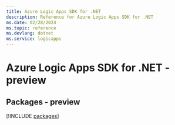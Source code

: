 ```yaml
---
title: Azure Logic Apps SDK for .NET
description: Reference for Azure Logic Apps SDK for .NET
ms.date: 02/28/2024
ms.topic: reference
ms.devlang: dotnet
ms.service: logicapps
---
```

# Azure Logic Apps SDK for .NET - preview
## Packages - preview
[!INCLUDE [packages](logic-apps-index.md)]